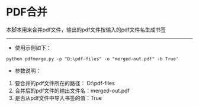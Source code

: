 # PDF合并

本脚本用来合并pdf文件，输出的pdf文件按输入的pdf文件名生成书签

------



* 使用示例如下：

```
python pdfmerge.py -p "D:\pdf-files" -o "merged-out.pdf" -b True'
```

* 参数说明：

1.  要合并的pdf文件所在的路径： D:\pdf-files
2. 合并后的pdf文件的输出文件名：merged-out.pdf
3. 是否从pdf文件中导入书签的值：True

